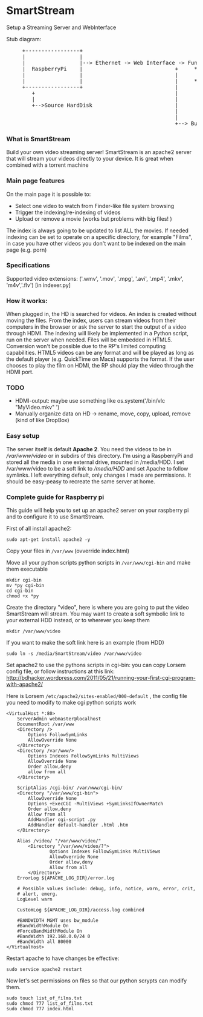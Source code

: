 SmartStream
===========

Setup a Streaming Server and WebInterface



Stub diagram:




<pre>
     +-----------------+
     |                 |
     |                 |--&gt; Ethernet -&gt; Web Interface -&gt; Functions available:
     |  RaspberryPi    |                             +     * Stream a movie in the browser(Choose
     |                 |                             |       from index)
     |                 |                             |     * Output the movie through HDMI
     +-----------------+                             |
        +                                            |
        |                                            |
        +--&gt;Source HardDisk                          |
                                                     |
                                                     |
                                                     +--&gt; Button to force the creation of an index
</pre>

### What is SmartStream
Build your own video streaming server! SmartStream is an apache2 server that will stream your videos directly to your device. It is great when combined with a torrent machine

### Main page features
On the main page it is possible to:
- Select one video to watch from Finder-like file system browsing
- Trigger the indexing/re-indexing of videos
- Upload or remove a movie (works but problems with big files! )

The index is always going to be updated to list ALL the movies. If needed indexing can be set to operate on a specific directory, for example "Films", in case you have other videos you don't want to be indexed on the main page (e.g. porn)

### Specifications
Supported video extensions: ('.wmv', '.mov', '.mpg', '.avi', '.mp4', '.mkv', 'm4v','.flv') [in indexer.py]

### How it works:
When plugged in, the HD is searched for videos. An index is created without moving the files. From the index, users can stream videos from their computers in the browser or ask the server to start the output of a video through HDMI.
The indexing will likely be implemented in a Python script, run on the server when needed. Files will be embedded in HTML5. Conversion won't be possible due to the RP's limited computing capabilities. HTML5 videos can be any format and will be played as long as the default player (e.g. QuickTime on Macs) supports the format. If the user chooses to play the film on HDMI, the RP should play the video through the HDMI port.

### TODO
* HDMI-output: maybe use something like os.system('/bin/vlc "MyVideo.mkv" ')
* Manually organize data on HD -> rename, move, copy, upload, remove (kind of like DropBox)

### Easy setup
The server itself is default **Apache 2**. You need the videos to be in */var/www/video* or in subdirs of this directory.
I'm using a RaspberryPi and stored all the media in one external drive, mounted in /media/HDD. I set /var/www/video
to be a soft link to */media/HDD* and set Apache to follow symlinks. I left everything default, only changes I made
are permissions. It should be easy-peasy to recreate the same server at home.

### Complete guide for Raspberry pi
This guide will help you to set up an apache2 server on your raspberry pi and to configure it to use SmartStream.

First of all install apache2:

```shell
sudo apt-get install apache2 -y
```

Copy your files in `/var/www` (ovverride index.html)

Move all your python scripts python scripts in `/var/www/cgi-bin` and make them executable

```shell
mkdir cgi-bin
mv *py cgi-bin
cd cgi-bin
chmod +x *py
```

Create the directory "video", here is where you are going to put the video SmartStream will stream. You may want to create a soft symbolic link to your external HDD instead, or to wherever you keep them

```shell
mkdir /var/www/video
```
If you want to make the soft link  here is an example (from HDD)

```shell
sudo ln -s /media/SmartStream/video /var/www/video
```
Set apache2 to use the pythons scripts in cgi-bin: you can copy Lorsem config file, or follow instructions at this link: http://bdhacker.wordpress.com/2011/05/21/running-your-first-cgi-program-with-apache2/

Here is Lorsem `/etc/apache2/sites-enabled/000-default` , the config file you need to modify to make cgi python scripts work

```
<VirtualHost *:80>
	ServerAdmin webmaster@localhost
	DocumentRoot /var/www
	<Directory />
		Options FollowSymLinks
		AllowOverride None
	</Directory>
	<Directory /var/www/>
		Options Indexes FollowSymLinks MultiViews
		AllowOverride None
		Order allow,deny
		allow from all
	</Directory>

	ScriptAlias /cgi-bin/ /var/www/cgi-bin/
	<Directory "/var/www/cgi-bin">
		AllowOverride None
		Options +ExecCGI -MultiViews +SymLinksIfOwnerMatch
		Order allow,deny
		Allow from all
		AddHandler cgi-script .py
		AddHandler default-handler .html .htm
	</Directory>

	Alias /video/ "/var/www/video/"
        <Directory "/var/www/video/?">
                Options Indexes FollowSymLinks MultiViews
                AllowOverride None
                Order allow,deny
                Allow from all
        </Directory>
	ErrorLog ${APACHE_LOG_DIR}/error.log

	# Possible values include: debug, info, notice, warn, error, crit,
	# alert, emerg.
	LogLevel warn

	CustomLog ${APACHE_LOG_DIR}/access.log combined

	#BANDWIDTH MGMT uses bw_module
	#BandWidthModule On
	#ForceBandWidthModule On
	#BandWidth 192.168.0.0/24 0
	#BandWidth all 80000
</VirtualHost>
```
Restart apache to have changes be effective:

```shell
sudo service apache2 restart
```
Now let's set permissions on files so that our python scrypts can modify them. 

```shell
sudo touch list_of_films.txt
sudo chmod 777 list_of_films.txt
sudo chmod 777 index.html
```
